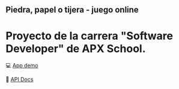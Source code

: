 ## Piedra, papel o tijera - juego online

# Proyecto de la carrera "Software Developer" de APX School.

:computer: [App demo](https://ppt-juego-online.onrender.com)

:scroll: [API Docs](https://documenter.getpostman.com/view/25956902/2s93m1b5QV)
